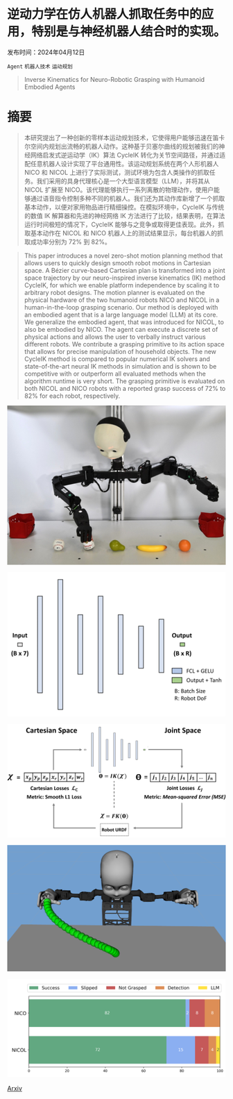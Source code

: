 # 逆动力学在仿人机器人抓取任务中的应用，特别是与神经机器人结合时的实现。

发布时间：2024年04月12日

`Agent` `机器人技术` `运动规划`

> Inverse Kinematics for Neuro-Robotic Grasping with Humanoid Embodied Agents

# 摘要

> 本研究提出了一种创新的零样本运动规划技术，它使得用户能够迅速在笛卡尔空间内规划出流畅的机器人动作。这种基于贝塞尔曲线的规划被我们的神经网络启发式逆运动学（IK）算法 CycleIK 转化为关节空间路径，并通过适配任意机器人设计实现了平台通用性。该运动规划系统在两个人形机器人 NICO 和 NICOL 上进行了实际测试，测试环境为包含人类操作的抓取任务。我们采用的具身代理核心是一个大型语言模型（LLM），并将其从 NICOL 扩展至 NICO。该代理能够执行一系列离散的物理动作，使用户能够通过语音指令控制多种不同的机器人。我们还为其动作库新增了一个抓取基本动作，以便对家用物品进行精细操控。在模拟环境中，CycleIK 与传统的数值 IK 解算器和先进的神经网络 IK 方法进行了比较，结果表明，在算法运行时间极短的情况下，CycleIK 能够与之竞争或取得更佳表现。此外，抓取基本动作在 NICOL 和 NICO 机器人上的测试结果显示，每台机器人的抓取成功率分别为 72% 到 82%。

> This paper introduces a novel zero-shot motion planning method that allows users to quickly design smooth robot motions in Cartesian space. A Bézier curve-based Cartesian plan is transformed into a joint space trajectory by our neuro-inspired inverse kinematics (IK) method CycleIK, for which we enable platform independence by scaling it to arbitrary robot designs. The motion planner is evaluated on the physical hardware of the two humanoid robots NICO and NICOL in a human-in-the-loop grasping scenario. Our method is deployed with an embodied agent that is a large language model (LLM) at its core. We generalize the embodied agent, that was introduced for NICOL, to also be embodied by NICO. The agent can execute a discrete set of physical actions and allows the user to verbally instruct various different robots. We contribute a grasping primitive to its action space that allows for precise manipulation of household objects. The new CycleIK method is compared to popular numerical IK solvers and state-of-the-art neural IK methods in simulation and is shown to be competitive with or outperform all evaluated methods when the algorithm runtime is very short. The grasping primitive is evaluated on both NICOL and NICO robots with a reported grasp success of 72% to 82% for each robot, respectively.

![逆动力学在仿人机器人抓取任务中的应用，特别是与神经机器人结合时的实现。](../../../paper_images/2404.08825/x1.jpg)

![逆动力学在仿人机器人抓取任务中的应用，特别是与神经机器人结合时的实现。](../../../paper_images/2404.08825/generator_alt_.png)

![逆动力学在仿人机器人抓取任务中的应用，特别是与神经机器人结合时的实现。](../../../paper_images/2404.08825/cycle_ik_overview__.png)

![逆动力学在仿人机器人抓取任务中的应用，特别是与神经机器人结合时的实现。](../../../paper_images/2404.08825/nico_trajectory_top_.png)

![逆动力学在仿人机器人抓取任务中的应用，特别是与神经机器人结合时的实现。](../../../paper_images/2404.08825/nico_nicol_grasp_success_alt___.png)

[Arxiv](https://arxiv.org/abs/2404.08825)